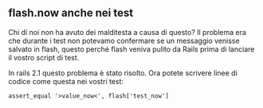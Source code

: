 ## flash.now anche nei test

Chi di noi non ha avuto dei malditesta a causa di questo? Il problema era che durante i test non potevamo confermare se un messaggio venisse salvato in flash, questo perché flash veniva pulito da Rails prima di lanciare il vostro script di test.

In rails 2.1 questo problema è stato risolto. Ora potete scrivere linee di codice come questa nei vostri test:

	assert_equal '>value_now<', flash['test_now']
